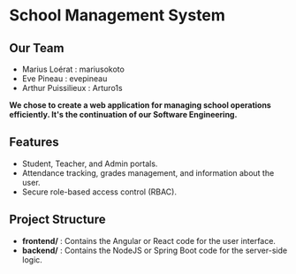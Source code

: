 # School Management System

## Our Team
- Marius Loérat : mariusokoto
- Eve Pineau : evepineau
- Arthur Puissilieux : Arturo1s

**We chose to create a web application for managing school operations efficiently. It's the continuation of our Software Engineering.**

## Features
- Student, Teacher, and Admin portals.
- Attendance tracking, grades management, and information about the user.
- Secure role-based access control (RBAC).

## Project Structure
- **frontend/** : Contains the Angular or React code for the user interface.
- **backend/** : Contains the NodeJS or Spring Boot code for the server-side logic.
